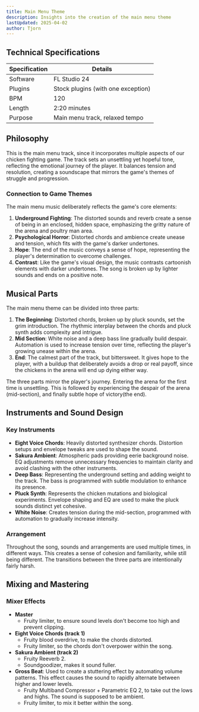 ```yaml
---
title: Main Menu Theme
description: Insights into the creation of the main menu theme
lastUpdated: 2025-04-02
author: Tjorn
---
```


## Technical Specifications

| Specification | Details                            |
| ------------- | ---------------------------------- |
| Software      | FL Studio 24                       |
| Plugins       | Stock plugins (with one exception) |
| BPM           | 120                                |
| Length        | 2:20 minutes                       |
| Purpose       | Main menu track, relaxed tempo     |

## Philosophy

This is the main menu track, since it incorporates multiple aspects of our chicken fighting game. The track sets an unsettling yet hopeful tone, reflecting the emotional journey of the player. It balances tension and resolution, creating a soundscape that mirrors the game's themes of struggle and progression.

### Connection to Game Themes

The main menu music deliberately reflects the game's core elements:

1. **Underground Fighting**: The distorted sounds and reverb create a sense of being in an enclosed, hidden space, emphasizing the gritty nature of the arena and poultry man area.
2. **Psychological Horror**: Distorted chords and ambience create unease and tension, which fits with the game's darker undertones.
3. **Hope**: The end of the music conveys a sense of hope, representing the player's determination to overcome challenges.
4. **Contrast**: Like the game's visual design, the music contrasts cartoonish elements with darker undertones. The song is broken up by lighter sounds and ends on a positive note.

## Musical Parts

The main menu theme can be divided into three parts:

1. **The Beginning**: Distorted chords, broken up by pluck sounds, set the grim introduction. The rhythmic interplay between the chords and pluck synth adds complexity and intrigue.
2. **Mid Section**: White noise and a deep bass line gradually build despair. Automation is used to increase tension over time, reflecting the player's growing unease within the arena.
3. **End**: The calmest part of the track, but bittersweet. It gives hope to the player, with a buildup that deliberately avoids a drop or real payoff, since the chickens in the arena will end up dying either way.

The three parts mirror the player's journey. Entering the arena for the first time is unsettling. This is followed by experiencing the despair of the arena (mid-section), and finally subtle hope of victory(the end).

## Instruments and Sound Design

### Key Instruments

- **Eight Voice Chords**: Heavily distorted synthesizer chords. Distortion setups and envelope tweaks are used to shape the sound.
- **Sakura Ambient**: Atmospheric pads providing eerie background noise. EQ adjustments remove unnecessary frequencies to maintain clarity and avoid clashing with the other instruments.
- **Deep Bass**: Representing the underground setting and adding weight to the track. The bass is programmed with subtle modulation to enhance its presence.
- **Pluck Synth**: Represents the chicken mutations and biological experiments. Envelope shaping and EQ are used to make the pluck sounds distinct yet cohesive.
- **White Noise**: Creates tension during the mid-section, programmed with automation to gradually increase intensity.

### Arrangement

Throughout the song, sounds and arrangements are used multiple times, in different ways. This creates a sense of cohesion and familiarity, while still being different. The transitions between the three parts are intentionally fairly harsh.

## Mixing and Mastering

### Mixer Effects

- **Master**
  - Fruity limiter, to ensure sound levels don't become too high and prevent clipping.
- **Eight Voice Chords (track 1)**
  - Fruity blood overdrive, to make the chords distorted.
  - Fruity limiter, so the chords don't overpower within the song.
- **Sakura Ambient (track 2)**
  - Fruity Reeverb 2.
  - Soundgoodizer, makes it sound fuller.
- **Gross Beat**: Used to create a stuttering effect by automating volume patterns. This effect causes the sound to rapidly alternate between higher and lower levels.
  - Fruity Multiband Compressor + Parametric EQ 2, to take out the lows and highs. The sound is supposed to be ambient.
  - Fruity limiter, to mix it better within the song.
